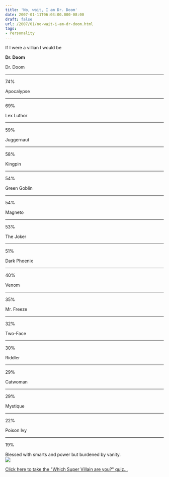 ```yaml
---
title: 'No, wait, I am Dr. Doom'
date: 2007-01-11T06:03:00.000-08:00
draft: false
url: /2007/01/no-wait-i-am-dr-doom.html
tags: 
- Personality
---
```


If I were a villian I would be  
  
**Dr. Doom**  
  
  
  
  
  

  
  
  
  
  
  
  
  
  
  
  
  
  
  
  
  
  
  
  
  
  
  
  
  
  
  
  
  
  
  
  
  
  
  
  
  
  
  
  
  
  
  
  
  
  
  
  
  
  
  
  
  
  
  
  
  
  
  
  
  
  
  
  
  
  
  
  
  
  
  
  
  
  
  
  
  
  
  
  
  
  
  

Dr. Doom

* * *

74%

Apocalypse

* * *

69%

Lex Luthor

* * *

59%

Juggernaut

* * *

58%

Kingpin

* * *

54%

Green Goblin

* * *

54%

Magneto

* * *

53%

The Joker

* * *

51%

Dark Phoenix

* * *

40%

Venom

* * *

35%

Mr. Freeze

* * *

32%

Two-Face

* * *

30%

Riddler

* * *

29%

Catwoman

* * *

29%

Mystique

* * *

22%

Poison Ivy

* * *

19%

  

Blessed with smarts and power but burdened by vanity.  
![](http://www.thesuperheroquiz.com/villain/pics/dr_doom.jpg)

  
[Click here to take the "Which Super Villain are you?" quiz...](http://www.thesuperheroquiz.com/villain)